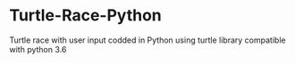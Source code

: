 # Turtle-Race-Python
Turtle race with user input codded in Python using turtle library
compatible with python 3.6

